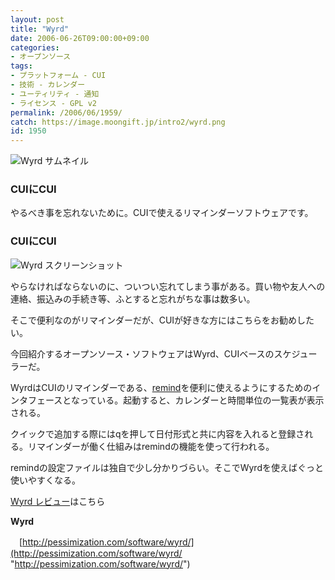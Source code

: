 ```yaml
---
layout: post
title: "Wyrd"
date: 2006-06-26T09:00:00+09:00
categories:
- オープンソース
tags: 
- プラットフォーム - CUI
- 技術 - カレンダー
- ユーティリティ - 通知
- ライセンス - GPL v2
permalink: /2006/06/1959/
catch: https://image.moongift.jp/intro2/wyrd.png
id: 1950
---
```

 ![Wyrd サムネイル](https://image.moongift.jp/intro2/wyrd.t.png "Wyrd サムネイル")

### CUIにCUI

やるべき事を忘れないために。CUIで使えるリマインダーソフトウェアです。  
<!--more-->

### CUIにCUI

![Wyrd スクリーンショット](https://image.moongift.jp/intro2/wyrd.png "Wyrd スクリーンショット")

やらなければならないのに、ついつい忘れてしまう事がある。買い物や友人への連絡、振込みの手続き等、ふとすると忘れがちな事は数多い。

そこで便利なのがリマインダーだが、CUIが好きな方にはこちらをお勧めしたい。

今回紹介するオープンソース・ソフトウェアはWyrd、CUIベースのスケジューラーだ。

WyrdはCUIのリマインダーである、[remind](http://www.roaringpenguin.com/penguin/open_source_remind.php)を便利に使えるようにするためのインタフェースとなっている。起動すると、カレンダーと時間単位の一覧表が表示される。

クイックで追加する際にはqを押して日付形式と共に内容を入れると登録される。リマインダーが働く仕組みはremindの機能を使って行われる。

remindの設定ファイルは独自で少し分かりづらい。そこでWyrdを使えばぐっと使いやすくなる。

[Wyrd レビュー](http://oss.moongift.jp/review/i-1963.html)はこちら

**Wyrd**

　[http://pessimization.com/software/wyrd/](http://pessimization.com/software/wyrd/ "http://pessimization.com/software/wyrd/")

